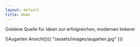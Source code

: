 ```yaml
---
layout: default
title: Home
---
```


<p class="gold-message">
    Goldene Quelle für Ideen zur erfolgreichen, modernen Imkerei
</p>

![Augarten Ansicht]({{ "/assets/images/augarten.jpg" }})
